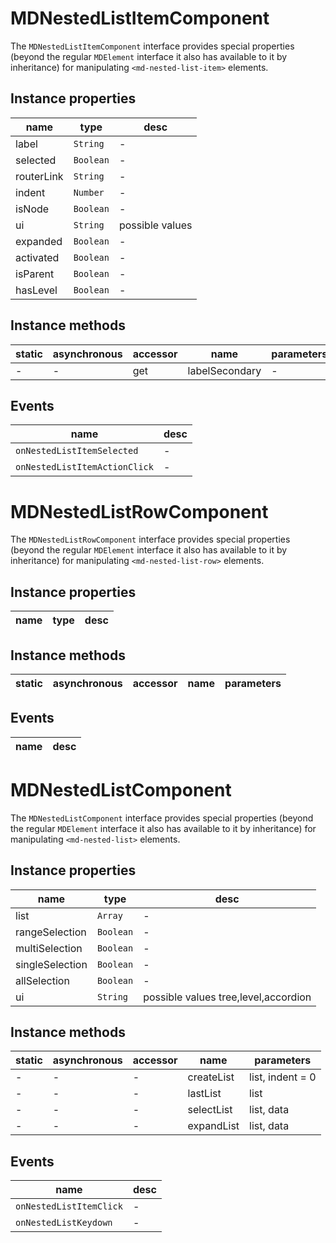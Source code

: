 # MDNestedListItemComponent

The `MDNestedListItemComponent` interface provides special properties (beyond the regular `MDElement` interface it also has available to it by inheritance) for manipulating `<md-nested-list-item>` elements.

## Instance properties

| name       | type      | desc            |
| ---------- | --------- | --------------- |
| label      | `String`  | -               |
| selected   | `Boolean` | -               |
| routerLink | `String`  | -               |
| indent     | `Number`  | -               |
| isNode     | `Boolean` | -               |
| ui         | `String`  | possible values |
| expanded   | `Boolean` | -               |
| activated  | `Boolean` | -               |
| isParent   | `Boolean` | -               |
| hasLevel   | `Boolean` | -               |

## Instance methods

| static | asynchronous | accessor | name           | parameters |
| ------ | ------------ | -------- | -------------- | ---------- |
| -      | -            | get      | labelSecondary | -          |

## Events

| name                          | desc |
| ----------------------------- | ---- |
| `onNestedListItemSelected`    | -    |
| `onNestedListItemActionClick` | -    |

# MDNestedListRowComponent

The `MDNestedListRowComponent` interface provides special properties (beyond the regular `MDElement` interface it also has available to it by inheritance) for manipulating `<md-nested-list-row>` elements.

## Instance properties

| name | type | desc |
| ---- | ---- | ---- |

## Instance methods

| static | asynchronous | accessor | name | parameters |
| ------ | ------------ | -------- | ---- | ---------- |

## Events

| name | desc |
| ---- | ---- |

# MDNestedListComponent

The `MDNestedListComponent` interface provides special properties (beyond the regular `MDElement` interface it also has available to it by inheritance) for manipulating `<md-nested-list>` elements.

## Instance properties

| name            | type      | desc                                 |
| --------------- | --------- | ------------------------------------ |
| list            | `Array`   | -                                    |
| rangeSelection  | `Boolean` | -                                    |
| multiSelection  | `Boolean` | -                                    |
| singleSelection | `Boolean` | -                                    |
| allSelection    | `Boolean` | -                                    |
| ui              | `String`  | possible values tree,level,accordion |

## Instance methods

| static | asynchronous | accessor | name       | parameters       |
| ------ | ------------ | -------- | ---------- | ---------------- |
| -      | -            | -        | createList | list, indent = 0 |
| -      | -            | -        | lastList   | list             |
| -      | -            | -        | selectList | list, data       |
| -      | -            | -        | expandList | list, data       |

## Events

| name                    | desc |
| ----------------------- | ---- |
| `onNestedListItemClick` | -    |
| `onNestedListKeydown`   | -    |
